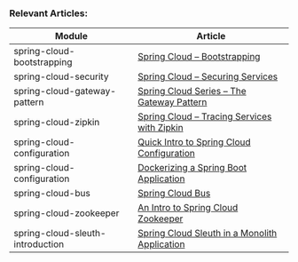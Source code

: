 ### Relevant Articles: 

Module | Article
--|--
spring-cloud-bootstrapping | [Spring Cloud – Bootstrapping](http://www.baeldung.com/spring-cloud-bootstrapping)
spring-cloud-security | [Spring Cloud – Securing Services](http://www.baeldung.com/spring-cloud-securing-services)
spring-cloud-gateway-pattern | [Spring Cloud Series – The Gateway Pattern](http://www.baeldung.com/spring-cloud-gateway-pattern)
spring-cloud-zipkin | [Spring Cloud – Tracing Services with Zipkin](http://www.baeldung.com/tracing-services-with-zipkin)
spring-cloud-configuration | [Quick Intro to Spring Cloud Configuration](http://www.baeldung.com/spring-cloud-configuration)
spring-cloud-configuration | [Dockerizing a Spring Boot Application](http://www.baeldung.com/dockerizing-spring-boot-application)
spring-cloud-bus | [Spring Cloud Bus](http://www.baeldung.com/spring-cloud-bus)
spring-cloud-zookeeper | [An Intro to Spring Cloud Zookeeper](http://www.baeldung.com/spring-cloud-zookeeper)
spring-cloud-sleuth-introduction | [Spring Cloud Sleuth in a Monolith Application](http://www.baeldung.com/spring-cloud-sleuth-single-application)